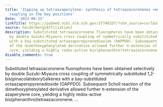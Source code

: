 ```yaml
---
title: 'Zipping up tetraazaperylene: synthesis of tetraazacoronenes <em>via</em> double
  coupling in the bay positions'
date: '2023-09-23'
linkTitle: https://pubmed.ncbi.nlm.nih.gov/37740337/?utm_source=curl&utm_medium=rss&utm_campaign=pubmed-2&utm_content=1FakS-2QOkCT8HsMOQP1bCRQ4YzyumYOmxmF0moLsQ3dFB1E9V&fc=20220326224207&ff=20230924180930&v=2.17.9.post6+86293ac
source: heidelberg[Affiliation]
description: Substituted tetraazacoronene fluorophores have been obtained selectively
  by double Suzuki-Miyaura cross coupling of symmetrically substituted 1,2-bis(pinacolatoboryl)alkenes
  with a bay-substituted octaazaperopyrenedioxide (OAPPDO). Subsequent Scholl reaction
  of the dimethoxyphenylated derivative allowed further π-extension of the azaperylene
  core, yielding a highly redox-active bis(phenanthro)tetraazacoronene. ...
disable_comments: true
---
```

Substituted tetraazacoronene fluorophores have been obtained selectively by double Suzuki-Miyaura cross coupling of symmetrically substituted 1,2-bis(pinacolatoboryl)alkenes with a bay-substituted octaazaperopyrenedioxide (OAPPDO). Subsequent Scholl reaction of the dimethoxyphenylated derivative allowed further π-extension of the azaperylene core, yielding a highly redox-active bis(phenanthro)tetraazacoronene. ...